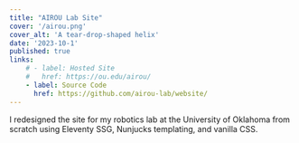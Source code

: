 ```yaml
---
title: "AIROU Lab Site"
cover: '/airou.png'
cover_alt: 'A tear-drop-shaped helix'
date: '2023-10-1'
published: true
links:
    # - label: Hosted Site
    #   href: https://ou.edu/airou/
    - label: Source Code
      href: https://github.com/airou-lab/website/
---
```


I redesigned the site for my robotics lab at the University of Oklahoma from scratch using Eleventy SSG, Nunjucks templating, and vanilla CSS.
